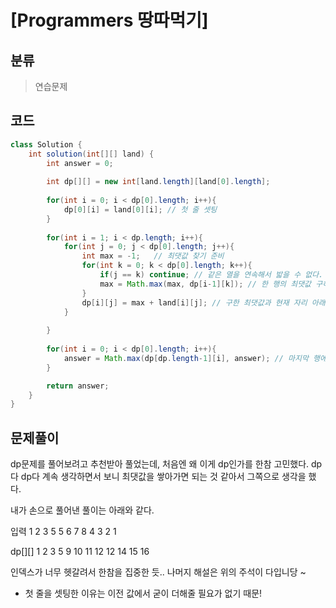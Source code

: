 # [Programmers 땅따먹기]

## 분류
> 연습문제

## 코드
```java
class Solution {
    int solution(int[][] land) {
        int answer = 0;
        
        int dp[][] = new int[land.length][land[0].length];
        
        for(int i = 0; i < dp[0].length; i++){
            dp[0][i] = land[0][i]; // 첫 줄 셋팅
        }
        
        for(int i = 1; i < dp.length; i++){ 
            for(int j = 0; j < dp[0].length; j++){
                int max = -1;   // 최댓값 찾기 준비
                for(int k = 0; k < dp[0].length; k++){
                    if(j == k) continue; // 같은 열을 연속해서 밟을 수 없다.
                    max = Math.max(max, dp[i-1][k]); // 한 행의 최댓값 구하기
                }
                dp[i][j] = max + land[i][j]; // 구한 최댓값과 현재 자리 아래값을 더해 dp를 채운다.
            }
            
        }
        
        for(int i = 0; i < dp[0].length; i++){
            answer = Math.max(dp[dp.length-1][i], answer); // 마지막 행에서 가장 큰 값이 최댓값
        }

        return answer;
    }
}
```

## 문제풀이

dp문제를 풀어보려고 추천받아 풀었는데, 처음엔 왜 이게 dp인가를 한참 고민했다.
dp다 dp다 계속 생각하면서 보니 최댓값을 쌓아가면 되는 것 같아서 그쪽으로 생각을 했다.

내가 손으로 풀어낸 풀이는 아래와 같다.

입력
1 2 3 5
5 6 7 8
4 3 2 1

dp[][]
1  2  3  5
9  10 11 12
12 14 15 16

인덱스가 너무 헷갈려서 한참을 집중한 듯..
나머지 해설은 위의 주석이 다입니당 ~

* 첫 줄을 셋팅한 이유는 이전 값에서 굳이 더해줄 필요가 없기 때문!
